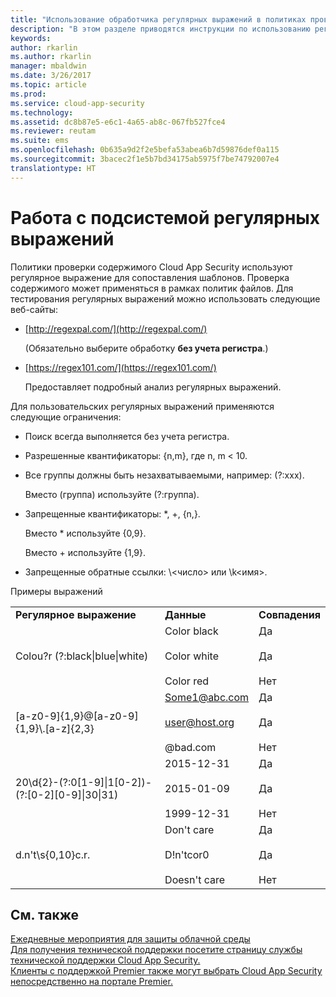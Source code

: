 ```yaml
---
title: "Использование обработчика регулярных выражений в политиках проверки содержимого | Microsoft Docs"
description: "В этом разделе приводятся инструкции по использованию регулярных выражений для сопоставления шаблонов в политиках Cloud App Security."
keywords: 
author: rkarlin
ms.author: rkarlin
manager: mbaldwin
ms.date: 3/26/2017
ms.topic: article
ms.prod: 
ms.service: cloud-app-security
ms.technology: 
ms.assetid: dc8b87e5-e6c1-4a65-ab8c-067fb527fce4
ms.reviewer: reutam
ms.suite: ems
ms.openlocfilehash: 0b635a9d2f2e5befa53abea6b7d59876def0a115
ms.sourcegitcommit: 3bacec2f1e5b7bd34175ab5975f7be74792007e4
translationtype: HT
---
```

# <a name="working-with-the-regex-engine"></a>Работа с подсистемой регулярных выражений
 
Политики проверки содержимого Cloud App Security используют регулярное выражение для сопоставления шаблонов. Проверка содержимого может применяться в рамках политик файлов. Для тестирования регулярных выражений можно использовать следующие веб-сайты:  
  
-   [http://regexpal.com/](http://regexpal.com/)  
  
     (Обязательно выберите обработку **без учета регистра**.)  
  
-   [https://regex101.com/](https://regex101.com/)  
  
     Предоставляет подробный анализ регулярных выражений.  
  
Для пользовательских регулярных выражений применяются следующие ограничения:  
  
-   Поиск всегда выполняется без учета регистра.  
   
-   Разрешенные квантификаторы: {n,m}, где n, m < 10.  
  
-   Все группы должны быть незахватываемыми, например: (?:xxx).  
  
     Вместо (группа) используйте (?:группа).  
  
-   Запрещенные квантификаторы: *, +, {n,}.  
  
     Вместо * используйте {0,9}.  
  
     Вместо + используйте {1,9}.  
  
-   Запрещенные обратные ссылки: \\<число\> или \k\<имя>.  
  
Примеры выражений  
  
||||  
|-|-|-|  
|**Регулярное выражение**|**Данные**|**Совпадения**|  
|Colou?r (?:black&#124;blue&#124;white)|Color black<br /><br /> Color white<br /><br /> Color red|Да<br /><br /> Да<br /><br /> Нет|  
|[a-z0-9]{1,9}@[a-z0-9]{1,9}\\.[a-z]{2,3}|Some1@abc.com<br /><br /> user@host.org<br /><br /> @bad.com|Да<br /><br /> Да<br /><br /> Нет|  
|20\d{2}-(?:0[1-9]&#124;1[0-2])-(?:[0-2][0-9]&#124;30&#124;31)|2015-12-31<br /><br /> 2015-01-09<br /><br /> 1999-12-31|Да<br /><br /> Да<br /><br /> Нет|  
|d.n't\s{0,10}c.r.|Don't     care<br /><br /> D!n'tcor0<br /><br /> Doesn't care|Да<br /><br /> Да<br /><br /> Нет|  
 

## <a name="see-also"></a>См. также  
[Ежедневные мероприятия для защиты облачной среды](daily-activities-to-protect-your-cloud-environment.md)   
[Для получения технической поддержки посетите страницу службы технической поддержки Cloud App Security.](http://support.microsoft.com/oas/default.aspx?prid=16031)   
[Клиенты с поддержкой Premier также могут выбрать Cloud App Security непосредственно на портале Premier.](https://premier.microsoft.com/)  
  
  